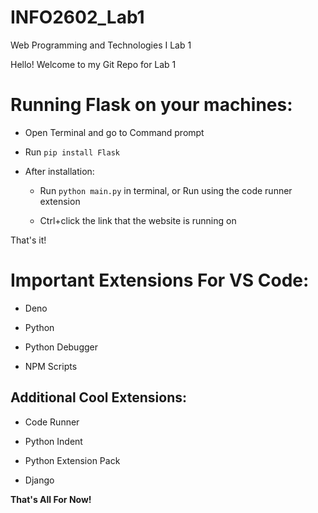 # INFO2602_Lab1
Web Programming and Technologies I Lab 1

Hello!
Welcome to my Git Repo for Lab 1


# Running Flask on your machines:
- Open Terminal and go to Command prompt

- Run `pip install Flask`

- After installation:

    - Run `python main.py` in terminal, or Run using the code runner extension

    - Ctrl+click the link that the website is running on

That's it! 

# Important Extensions For VS Code:
- Deno

- Python

- Python Debugger

- NPM Scripts

## Additional Cool Extensions:
- Code Runner

- Python Indent

- Python Extension Pack

- Django

**That's All For Now!**
